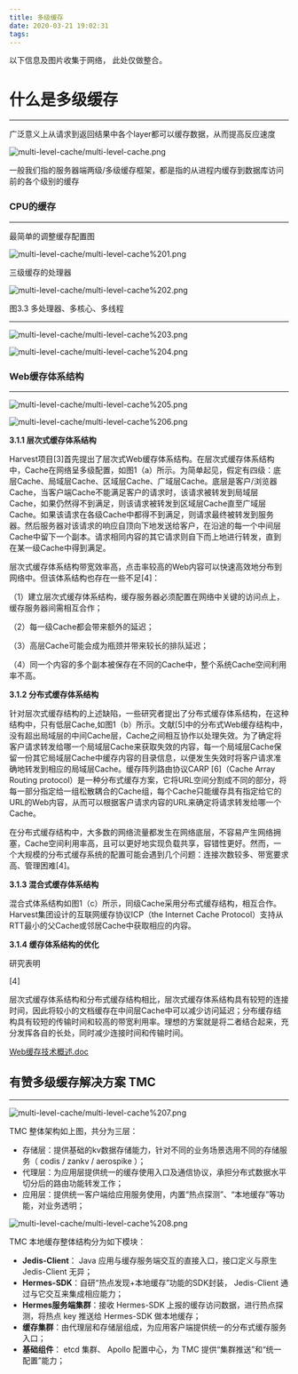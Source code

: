 ```yaml
---
title: 多级缓存
date: 2020-03-21 19:02:31
tags:
---
```


以下信息及图片收集于网络， 此处仅做整合。

# 什么是多级缓存

---

广泛意义上从请求到返回结果中各个layer都可以缓存数据，从而提高反应速度

![multi-level-cache/multi-level-cache.png](multi-level-cache/multi-level-cache.png)

一般我们指的服务器端两级/多级缓存框架，都是指的从进程内缓存到数据库访问前的各个级别的缓存
<!--more-->
### CPU的缓存

---

最简单的调整缓存配置图

![multi-level-cache/multi-level-cache%201.png](multi-level-cache/multi-level-cache%201.png)

三级缓存的处理器

![multi-level-cache/multi-level-cache%202.png](multi-level-cache/multi-level-cache%202.png)

图3.3 多处理器、多核心、多线程

---

![multi-level-cache/multi-level-cache%203.png](multi-level-cache/multi-level-cache%203.png)

![multi-level-cache/multi-level-cache%204.png](multi-level-cache/multi-level-cache%204.png)

### Web缓存体系结构

---

![multi-level-cache/multi-level-cache%205.png](multi-level-cache/multi-level-cache%205.png)

![multi-level-cache/multi-level-cache%206.png](multi-level-cache/multi-level-cache%206.png)

**3.1.1 层次式缓存体系结构**

Harvest项目[3]首先提出了层次式Web缓存体系结构。在层次式缓存体系结构中，Cache在网络呈多级配置，如图1（a）所示。为简单起见，假定有四级：底层Cache、局域层Cache、区域层Cache、广域层Cache。底层是客户/浏览器Cache，当客户端Cache不能满足客户的请求时，该请求被转发到局域层Cache，如果仍然得不到满足，则该请求被转发到区域层Cache直至广域层Cache。如果该请求在各级Cache中都得不到满足，则请求最终被转发到服务器。然后服务器对该请求的响应自顶向下地发送给客户，在沿途的每一个中间层Cache中留下一个副本。请求相同内容的其它请求则自下而上地进行转发，直到在某一级Cache中得到满足。

层次式缓存体系结构带宽效率高，点击率较高的Web内容可以快速高效地分布到网络中。但该体系结构也存在一些不足[4]：

（1）建立层次式缓存体系结构，缓存服务器必须配置在网络中关键的访问点上，缓存服务器间需相互合作；

（2）每一级Cache都会带来额外的延迟；

（3）高层Cache可能会成为瓶颈并带来较长的排队延迟；

（4）同一个内容的多个副本被保存在不同的Cache中，整个系统Cache空间利用率不高。

**3.1.2 分布式缓存体系结构**

针对层次式缓存结构的上述缺陷，一些研究者提出了分布式缓存体系结构，在这种结构中，只有低层Cache,如图1（b）所示。文献[5]中的分布式Web缓存结构中，没有超出局域层的中间Cache层，Cache之间相互协作以处理失效。为了确定将客户请求转发给哪一个局域层Cache来获取失效的内容，每一个局域层Cache保留一份其它局域层Cache中缓存内容的目录信息，以便发生失效时将客户请求准确地转发到相应的局域层Cache。缓存阵列路由协议CARP [6]（Cache Array Routing protocol）是一种分布式缓存方案，它将URL空间分割成不同的部分，将每一部分指定给一组松散耦合的Cache组，每个Cache只能缓存具有指定给它的URL的Web内容，从而可以根据客户请求内容的URL来确定将请求转发给哪一个Cache。

在分布式缓存结构中，大多数的网络流量都发生在网络底层，不容易产生网络拥塞，Cache空间利用率高，且可以更好地实现负载共享，容错性更好。然而，一个大规模的分布式缓存系统的配置可能会遇到几个问题：连接次数较多、带宽要求高、管理困难[4]。

**3.1.3 混合式缓存体系结构**

混合式体系结构如图1（c）所示，同级Cache采用分布式缓存结构，相互合作。Harvest集团设计的互联网缓存协议ICP（the Internet Cache Protocol）支持从RTT最小的父Cache或邻居Cache中获取相应的内容。

**3.1.4 缓存体系结构的优化**

研究表明

[4]

层次式缓存体系结构和分布式缓存结构相比，层次式缓存体系结构具有较短的连接时间，因此将较小的文档缓存在中间层Cache中可以减少访问延迟；分布缓存结构具有较短的传输时间和较高的带宽利用率。理想的方案就是将二者结合起来，充分发挥各自的长处，同时减少连接时间和传输时间。

[Web缓存技术概述.doc](multi-level-cache/Web.doc)

## 有赞多级缓存解决方案 TMC

---

![multi-level-cache/multi-level-cache%207.png](multi-level-cache/multi-level-cache%207.png)

TMC 整体架构如上图，共分为三层：

- 存储层：提供基础的kv数据存储能力，针对不同的业务场景选用不同的存储服务（ codis / zankv / aerospike ）；
- 代理层：为应用层提供统一的缓存使用入口及通信协议，承担分布式数据水平切分后的路由功能转发工作；
- 应用层：提供统一客户端给应用服务使用，内置“热点探测”、“本地缓存”等功能，对业务透明；

![multi-level-cache/multi-level-cache%208.png](multi-level-cache/multi-level-cache%208.png)

TMC 本地缓存整体结构分为如下模块：

- **Jedis-Client**： Java 应用与缓存服务端交互的直接入口，接口定义与原生 Jedis-Client 无异；
- **Hermes-SDK**：自研“热点发现+本地缓存”功能的SDK封装， Jedis-Client 通过与它交互来集成相应能力；
- **Hermes服务端集群**：接收 Hermes-SDK 上报的缓存访问数据，进行热点探测，将热点 key 推送给 Hermes-SDK 做本地缓存；
- **缓存集群**：由代理层和存储层组成，为应用客户端提供统一的分布式缓存服务入口；
- **基础组件**： etcd 集群、 Apollo 配置中心，为 TMC 提供“集群推送”和“统一配置”能力；

#
